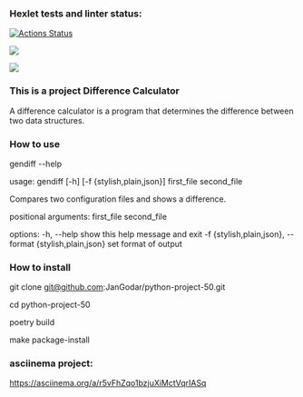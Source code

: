 ### Hexlet tests and linter status:
[![Actions Status](https://github.com/JanGodar/python-project-50/actions/workflows/hexlet-check.yml/badge.svg)](https://github.com/JanGodar/python-project-50/actions)

<a href="https://codeclimate.com/github/JanGodar/python-project-50/maintainability"><img src="https://api.codeclimate.com/v1/badges/245538c9e0f746272089/maintainability" /></a>

<a href="https://codeclimate.com/github/JanGodar/python-project-50/test_coverage"><img src="https://api.codeclimate.com/v1/badges/245538c9e0f746272089/test_coverage" /></a>


### **This is a project Difference Calculator**
A difference calculator is a program that determines the difference 
between two data structures.


### **How to use**
gendiff --help

usage: gendiff [-h] [-f {stylish,plain,json}] first_file second_file

Compares two configuration files and shows a difference.

positional arguments:
  first_file
  second_file

options:
  -h, --help            show this help message and exit
  -f {stylish,plain,json}, --format {stylish,plain,json}
                        set format of output


### **How to install**
git clone git@github.com:JanGodar/python-project-50.git

cd python-project-50

poetry build

make package-install

### **asciinema project:**
https://asciinema.org/a/r5vFhZqo1bzjuXiMctVqrIASq

